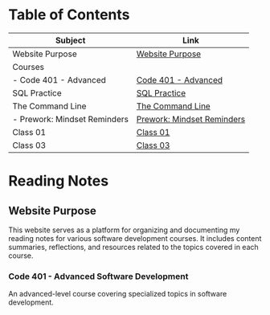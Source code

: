 # Table of Contents

| Subject                        | Link                                  
| ------------------------------ | ------------------------------------- |
| Website Purpose                | [Website Purpose](#website-purpose)   |
| Courses                        |                                       |
|   - Code 401 - Advanced        | [Code 401 - Advanced](#code-401---advanced-software-development) |
| SQL Practice                   | [SQL Practice](SQLPractice.md)        |
| The Command Line               | [The Command Line](./ComandLine.md)  |
|   - Prework: Mindset Reminders | [Prework: Mindset Reminders](PrepYourMindset.md) |
| Class 01                       | [Class 01](class-01.md)               |
| Class 03                       | [Class 03](class03.md)               |



# Reading Notes 

## Website Purpose

This website serves as a platform for organizing and documenting my reading notes for various software development courses. It includes content summaries, reflections, and resources related to the topics covered in each course.

### Code 401 - Advanced Software Development

An advanced-level course covering specialized topics in software development.
